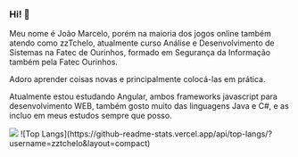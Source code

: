 ### Hi! 👋

Meu nome é João Marcelo, porém na maioria dos jogos online também atendo como zzTchelo, atualmente curso Análise e Desenvolvimento de Sistemas na Fatec de Ourinhos, formado em Segurança da Informação também pela Fatec Ourinhos.

Adoro aprender coisas novas e principalmente colocá-las em prática.

Atualmente estou estudando Angular, ambos frameworks javascript para desenvolvimento WEB, também gosto muito das linguagens Java e C#, e as incluo em meus estudos sempre que posso.

<picture>
  <source
    srcset="https://github-readme-stats.vercel.app/api?username=zzTchelo&show_icons=true&theme=dark"
    media="(prefers-color-scheme: dark)"
  />
  <source
    srcset="https://github-readme-stats.vercel.app/api?username=zzTchelo&show_icons=true"
    media="(prefers-color-scheme: light), (prefers-color-scheme: no-preference)"
  />
  <img src="https://github-readme-stats.vercel.app/api?username=zzTchelo&show_icons=true" />
  ![Top Langs](https://github-readme-stats.vercel.app/api/top-langs/?username=zztchelo&layout=compact)
</picture>


<!--
**zzTchelo/zztchelo** is a ✨ _special_ ✨ repository because its `README.md` (this file) appears on your GitHub profile.

Here are some ideas to get you started:

- 🔭 I’m currently working on ...
- 🌱 I’m currently learning ...
- 👯 I’m looking to collaborate on ...
- 🤔 I’m looking for help with ...
- 💬 Ask me about ...
- 📫 How to reach me: ...
- 😄 Pronouns: ...
- ⚡ Fun fact: ...
-->
